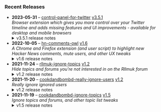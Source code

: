 ### Recent Releases

<!-- RECENT_RELEASES -->
<ul>
<li>
  <strong>2023-05-31</strong> – <a href="https://github.com/insin/control-panel-for-twitter">control-panel-for-twitter</a> <a href="https://github.com/insin/control-panel-for-twitter/releases/tag/v3.5.1">v3.5.1</a>
  <div><em>Browser extension which gives you more control over your Twitter timeline and adds missing features and UI improvements - available for desktop and mobile browsers</em></div>
  <details><summary>v3.5.1 release notes</summary><ul>
<li>Fixed adding "Add muted word" to the menu</li>
<li>Fixed hiding "Show new tweets" on mobile</li>
</ul>
<hr>
<p>Available in the following extension stores:</p>
<p><a href="https://apps.apple.com/app/id1668516167?platform=iphone" rel="nofollow"><img src="https://user-images.githubusercontent.com/226692/216768643-4756e33c-1e61-41a7-9c56-9bd80f10bcc9.png" alt="Apple App Store" style="max-width: 100%;"></a> <a href="https://chrome.google.com/webstore/detail/control-panel-for-twitter/kpmjjdhbcfebfjgdnpjagcndoelnidfj" rel="nofollow"><img src="https://user-images.githubusercontent.com/226692/212897023-9e66b1b0-e1cd-44df-a4f2-3d5bda80c5f8.png" alt="Chrome" style="max-width: 100%;"></a> <a href="https://microsoftedge.microsoft.com/addons/detail/control-panel-for-twitter/foccddlibbeccjiobcnakipdpkjiijjp" rel="nofollow"><img src="https://user-images.githubusercontent.com/226692/212897573-34b1af0a-dc5a-4aa2-a1e7-ca85d3823f9f.png" alt="Edge" style="max-width: 100%;"></a></p></details>
</li>
<li>
  <strong>2022-10-05</strong> – <a href="https://github.com/insin/hn-comments-owl">hn-comments-owl</a> <a href="https://github.com/insin/hn-comments-owl/releases/tag/v1.6">v1.6</a>
  <div><em>A Chrome and Firefox extension (and user script) to highlight new Hacker News comments, mute users, and other UX tweaks</em></div>
  <details><summary>v1.6 release notes</summary><ul>
<li>Fixed displaying the number of new comments on item list pages</li>
</ul></details>
</li>
<li>
  <strong>2021-11-24</strong> – <a href="https://github.com/insin/rllmuk-ignore-topics">rllmuk-ignore-topics</a> <a href="https://github.com/insin/rllmuk-ignore-topics/releases/tag/v1.2">v1.2</a>
  <div><em>Hide topics and forums you're not interested in on the Rllmuk forum</em></div>
  <details><summary>v1.2 release notes</summary><ul>
<li>Added support for the Fluid view</li>
<li>Added a collapse control for the Fluid sidebar</li>
</ul></details>
</li>
<li>
  <strong>2021-11-20</strong> – <a href="https://github.com/insin/cookdandbombd-really-ignore-users">cookdandbombd-really-ignore-users</a> <a href="https://github.com/insin/cookdandbombd-really-ignore-users/releases/tag/v1.2">v1.2</a>
  <div><em>Really ignore ignored users</em></div>
  <details><summary>v1.2 release notes</summary><p>Updated for new theme</p>
<p>Added re-striping of posts so it doesn't look weird when posts are hidden</p></details>
</li>
<li>
  <strong>2021-11-19</strong> – <a href="https://github.com/insin/cookdandbombd-ignore-topics">cookdandbombd-ignore-topics</a> <a href="https://github.com/insin/cookdandbombd-ignore-topics/releases/tag/v1.5">v1.5</a>
  <div><em>Ignore topics and forums, and other topic list tweaks</em></div>
  <details><summary>v1.5 release notes</summary><p>Fixed alternate striping of topics when ignored topics are hidden</p></details>
</li>
</ul>
<!-- /RECENT_RELEASES -->
